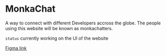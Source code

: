 # MonkaChat
A way to connect with different Developers accross the globe.
The people using this website will be known as monkachatters.

`status` currently working on the UI of the website

[Figma link](https://www.figma.com/file/ffCOfDHiAfHcz01lWikuIe/Monkachat?node-id=0%3A1)
